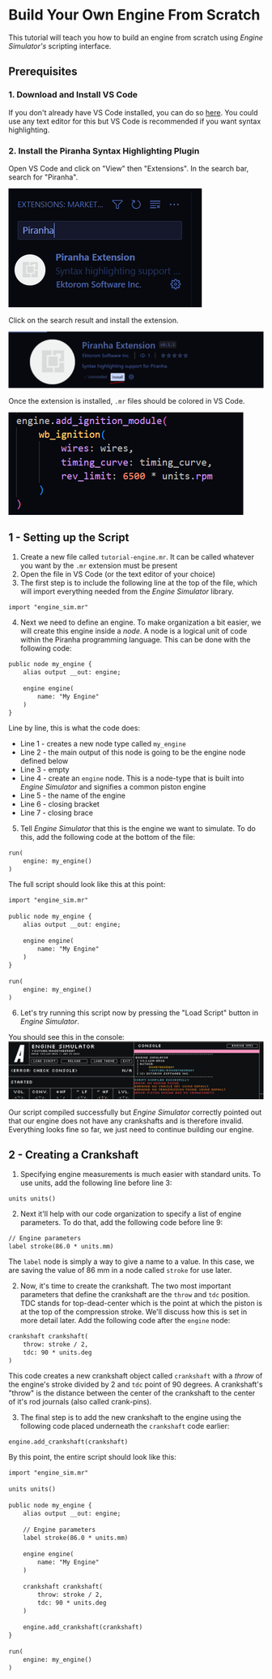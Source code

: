 # Build Your Own Engine From Scratch

This tutorial will teach you how to build an engine from scratch using *Engine Simulator's* scripting interface.

## Prerequisites
### 1. Download and Install VS Code
If you don't already have VS Code installed, you can do so [here](https://code.visualstudio.com/download). You could use any text editor for this but VS Code is recommended if you want syntax highlighting.

### 2. Install the Piranha Syntax Highlighting Plugin
Open VS Code and click on "View" then "Extensions". In the search bar, search for "Piranha".

![Alt text](assets/screenshot_01.PNG?raw=true)

Click on the search result and install the extension.

![Alt text](assets/screenshot_02.PNG?raw=true)

Once the extension is installed, `.mr` files should be colored in VS Code.

![Alt text](assets/screenshot_03.PNG?raw=true)

## 1 - Setting up the Script
1. Create a new file called `tutorial-engine.mr`. It can be called whatever you want by the `.mr` extension must be present
2. Open the file in VS Code (or the text editor of your choice)
3. The first step is to include the following line at the top of the file, which will import everything needed from the *Engine Simulator* library.

```
import "engine_sim.mr"
```

4. Next we need to define an engine. To make organization a bit easier, we will create this engine inside a *node*. A node is a logical unit of code within the Piranha programming language. This can be done with the following code:

```
public node my_engine {
    alias output __out: engine;

    engine engine(
        name: "My Engine"
    )
}
```

Line by line, this is what the code does:
- Line 1 - creates a new node type called `my_engine`
- Line 2 - the main output of this node is going to be the engine node defined below
- Line 3 - empty
- Line 4 - create an `engine` node. This is a node-type that is built into *Engine Simulator* and signifies a common piston engine
- Line 5 - the name of the engine
- Line 6 - closing bracket
- Line 7 - closing brace

5. Tell *Engine Simulator* that this is the engine we want to simulate. To do this, add the following code at the bottom of the file:

```
run(
    engine: my_engine()
)
```

The full script should look like this at this point:

```
import "engine_sim.mr"

public node my_engine {
    alias output __out: engine;

    engine engine(
        name: "My Engine"
    )
}

run(
    engine: my_engine()
)
```

6. Let's try running this script now by pressing the "Load Script" button in *Engine Simulator*.

You should see this in the console:
![Alt text](assets/screenshot_04.PNG?raw=true)

Our script compiled successfully but *Engine Simulator* correctly pointed out that our engine does not have any crankshafts and is therefore invalid. Everything looks fine so far, we just need to continue building our engine.

## 2 - Creating a Crankshaft

1. Specifying engine measurements is much easier with standard units. To use units, add the following line before line 3:

```
units units()
```

2. Next it'll help with our code organization to specify a list of engine parameters. To do that, add the following code before line 9:

```
// Engine parameters
label stroke(86.0 * units.mm)
```

The `label` node is simply a way to give a name to a value. In this case, we are saving the value of 86 mm in a node called `stroke` for use later.

2. Now, it's time to create the crankshaft. The two most important parameters that define the crankshaft are the `throw` and `tdc` position. TDC stands for top-dead-center which is the point at which the piston is at the top of the compression stroke. We'll discuss how this is set in more detail later. Add the following code after the `engine` node:

```
crankshaft crankshaft(
    throw: stroke / 2,
    tdc: 90 * units.deg
)
```

This code creates a new crankshaft object called `crankshaft` with a *throw* of the engine's stroke divided by 2 and `tdc` point of 90 degrees. A crankshaft's "throw" is the distance between the center of the crankshaft to the center of it's rod journals (also called crank-pins).

3. The final step is to add the new crankshaft to the engine using the following code placed underneath the `crankshaft` code earlier:

```
engine.add_crankshaft(crankshaft)
```

By this point, the entire script should look like this:

```
import "engine_sim.mr"

units units()

public node my_engine {
    alias output __out: engine;

    // Engine parameters
    label stroke(86.0 * units.mm)

    engine engine(
        name: "My Engine"
    )

    crankshaft crankshaft(
        throw: stroke / 2,
        tdc: 90 * units.deg
    )

    engine.add_crankshaft(crankshaft)
}

run(
    engine: my_engine()
)
```
